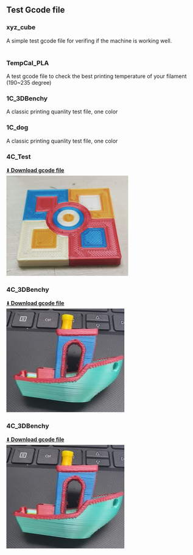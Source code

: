 ## Test Gcode file
### xyz_cube
 A simple test gcode file for verifing if the machine is working well.  
![]()

### TempCal_PLA
A test gcode file to check the best printing temperature of your filament (190~235 degree)
![]()

### 1C_3DBenchy
A classic printing quanlity test file, one color
![]()

### 1C_dog
A classic printing quanlity test file, one color
![]()

### 4C_Test
[:arrow_down: **Download gcode file**](./E4_4C/Z9E4_4CTest.zip)  
![](./E4_4C/Z9E4_4CTest.jpg)
 
### 4C_3DBenchy
[:arrow_down: **Download gcode file**](./E4_4C/Z9E4_4C_3DBenchy.zip)  
![](./E4_4C/Z9E4_3DBenchy.jpg)

### 4C_3DBenchy
[:arrow_down: **Download gcode file**](./E4_4C/Z9E4_4C_3DBenchy.zip)  
![](./E4_4C/Z9E4_3DBenchy.jpg)